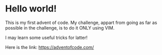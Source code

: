 # Hello world!

This is my first advent of code.
My challenge, appart from going as far as possible in the challenge, is to do it ONLY using VIM.

I may learn some useful tricks for latter!

Here is the link: https://adventofcode.com/

